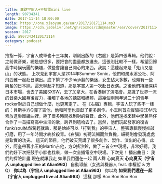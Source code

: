 ```yaml
---
title: 專訪宇宙人+不插電mini live
length: 90734341
date: 2017-11-14 18:00:00
media: https://one.xiaoyuu.ga/ear/2017/20171114.mp3
image: https://cdn.jsdelivr.net/gh/coxmos/cdn@master/ear/cover/20171114.jpeg
season: 2017
guid: a9073434120171114
category: podcast
---
```


掐指一算，宇宙人成軍也十三年矣，剛剛出版的《右腦》是第四張專輯。他們說：之前做音樂，總是想很多，要把會的盡量都放進去，這張則比較不一樣，希望回歸高中時候玩團的樂趣，做些會讓自己開心的東西。我說：這聽起來是「見山又是山」的狀態。
上次見到宇宙人是2014年Summer Sonic，他們和濁水溪公社、阿飛西雅一起赴日演出。底下擠了不少high翻的樂迷，女生佔大多數，也頗有一些興奮的日本妹。這天聊起才知道，那是宇宙人第一次赴日表演。之後他們持續深耕日本市場，也去了美國SXSW，去了加拿大，在香港辦了演唱會。見識了世界一流的音樂大國幕後實力，接觸了各地的聽眾和媒體，這幾個剛剛年過三十的青年rocker對於自己想做什麼，也更篤定了。
在《右腦》專輯，宇宙人玩了些不一樣的：貝斯手方Q彈了吉他，他和阿奎也貢獻了更多創作。小玉則首次實驗把EDM元素放進樂團編曲裡，耗了很多時間找到對的聲音。此外，他們還找來建中學弟熊仔合作了一首描寫高中生活的歌，跨界到嘻哈去了。當然，他們玩起發家的復古funk/soul依然駕輕就熟，那是始終可以「打到我」的宇宙人。整張專輯慢慢推敲打磨，用了一年時間才終於殺青。《右腦》初聽流暢而無負擔，細聽則會發現處處是紮實的功夫。
這天的節目，他們破天荒講了很多創作、製作、演出的心得。此外，阿奎帶著小玉的Martin吉他，方Q搖沙鈴，做了三首空中現場，非常好聽。我們約好下次把鼓手小胖也找來，做一次全插電空中現場。下次見！
播出曲目：
我們的探險計畫
現在就讓我走
如果我們還在一起
兩人舞
心向夏天
<strong>心向夏天（宇宙人 unplugged live at Alian963）
</strong>自動導航（女孩與機器人 feat. 李權哲 &amp; 方Q）
<strong>你以為（宇宙人 unplugged live at Alian963）</strong>
你以為
<strong>如果我們還在一起（宇宙人 unplugged live at Alian963）
</strong>這樣 那樣
Bon Bon Bon Bon

